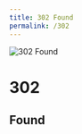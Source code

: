 ```yaml
---
title: 302 Found
permalink: /302
---
```

<div class="status-page-container">
<div>
    <img src="http://i.imgur.com/nJ2LiTN.jpg" alt="302 Found" />
    <h1>302</h1>
    <h2>Found</h2>
</div>
</div>
